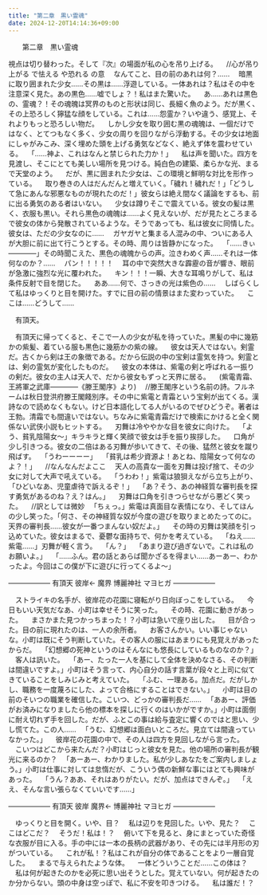 ```yaml
---
title: "第二章　黒い霊魂"
date: 2024-12-20T14:14:36+09:00
---
```

　　第二章　黒い霊魂



視点は切り替わった。そして『次』の場面が私の心を吊り上げる。
　//心が吊り上がる で怯える や恐れる の意
　なんてこと、目の前のあれは何？……
　暗黒に取り囲まれた少女……その黒は……浮遊している。一体あれは？私はその中を注意深く見た。あの黒色……嘘でしょ？！私はまた驚いた。
　あ……あれは黒色の、霊魂？！その魂魄は冥界のものと形状は同じ、長細く魚のよう。だが黒く、その上恐ろしく獰猛な顔をしている。これは……怨霊か？いや違う、感覚上、それよりもっと恐ろしい物だ。
　しかし少女を取り囲む黒の魂魄は、一個だけではなく、とてつもなく多く、少女の周りを回りながら浮動する。その少女は地面にしゃがみこみ、深く埋めた頭を上げる勇気などなく、絶えず体を震わせている。
　「……神よ、これはなんと禁じられた力か！」
　私は声を聞いた。四方を見渡し、そこにとても美しい場所を見つける。純白色の建築、柔らかな光、まるで天堂のよう。
　だが、黒に囲まれた少女は、この環境と鮮明な対比を形作っている。
　取り巻きの人はだんだんと増えていく。「穢れ！穢れだ！」「どうして急にあんな邪悪なものが現れたのだ！」彼女らは絶え間なく議論をするも、前に出る勇気のある者はいない。
　少女は蹲りそこで震えている。彼女の髪は黒く、衣服も黒い。それら黒色の魂魄は……よく見えないが、だが見たところまるで彼女の体から発散されているような。そうであっても、私は彼女に同情した。彼女は、ただの少女なのに……
　ガヤガヤと集まる人混みの中、ついにある人が大胆に前に出て行こうとする。その時、周りは皆静かになった。
　「……きぃ――――」その時聞こえた、黒色の魂魄からの声。泣きわめく声……それは一体何なのか？……
　パン！！！！！
　耳の中で突然大きな霹靂の音が響き、眼前が急激に強烈な光に覆われた。
　キン！！！一瞬、大きな耳鳴りがして、私は条件反射で目を閉じた。
　ああ……何で、さっきの光は紫色の……
　しばらくして私はゆっくりと目を開けた。すでに目の前の情景はまた変わっていた。
　ここは……どうして……




　有頂天。


　有頂天に帰ってくると、そこで一人の少女が私を待っていた。黒髪の中に幾筋かの紫髪、着ている服も黒色に幾筋かの紫の線。
　彼女は天人ではない。剣霊だ。古くから剣は王の象徴である。だから伝説の中の宝剣は霊気を持つ。剣霊とは、剣の霊気が変化したものだ。
　彼女の本体は、紫電の剣と呼ばれる一振りの剣だ。彼女の主人は天人で、だから彼女もずっと天界に居る。
　(紫電青霜、王將軍之武庫――――《滕王閣序》より)
　//滕王閣序という名前の詩。フルネームは秋日登洪府滕王閣餞別序。その中に紫電と青霜という宝剣が出てくる。漢詩なので読めなくもない。けど日本語化してる人がいるのでぜひどうぞ。著者は王勃。清霜でも間違いではない。ちなみに紫電青霜だけで検索にかけると全く関係ない武侠小説もヒットする。
　刃舞は冷ややかな目を彼女に向けた。
　「よう、貧乳陰陽女〜」キラキラと輝く笑顔で彼女は手を振り挨拶した。
　口角が少し引きつる。彼女の二倍はある刃舞が歩いてきて、その後、猛然と彼女を蹴り飛ばす。
　「うわーーーー」
　「貧乳は希少資源よ！あとね、陰陽女って何なのよ？！」
　//なんなんだよここ
　天人の高貴な一面を刃舞は投げ捨て、その少女に対して大声で吼えている。
　「うわわ！」紫電は狼狽えながら立ち上がり、「ひどいなあ、児童虐待で訴えるぞ！」
　「あ？そう、あの神経質な審判長を探す勇気があるのね？え？はん。」
　刃舞は口角を引きつらせながら悪どく笑った。
　//訳としては微妙
　「ちぇっ。」紫電は真面目な表情になり、そしてほんの少し笑った。「何さ、その神経質な奴が今度の遊びを取りまとめたってのに。天界の審判長……彼女が一番つまんない奴だよ。」
　その時の刃舞は笑顔を引っ込めていた。彼女はまるで、憂鬱な面持ちで、何かを考えている。
　「ねえ……紫電……」刃舞が軽く言う。
　「ん？」
　「あまり遊び過ぎないで。これは私のお願いよ。」
　「……ふん。君の話とあらば聞かざるを得まい……あーあー、わかったよ。今回はこの僕が下に遊びに行ってくるよ〜」




—————―
有頂天
彼岸←
魔界
博麗神社
マヨヒガ
——————


　ストライキの名手が、彼岸花の花園に寝転がり日向ぼっこをしている。
　今日もいい天気だなあ、小町は幸せそうに笑った。
　その時、花園に動きがあった。
　まさかまた見つかっちまった！？小町は急いで座り出した。
　目が合った。目の前に現れたのは、一人の余所者。
　お客さんかい。いい事じゃないな。小町は既にそう判断していた。その客人の服にはあまりにも見覚えがあったからだ。
　「幻想郷の死神というのはそんなにも悠長にしているものなのか？」
　客人は訊いた。
　「あー、たった一人を基にして全体を決めなさる、その判断は間違いですよ。」小町はそう言って、内心自分の話す言葉が段々と上司に似てきていることをしみじみと考えていた。
　「ふむ、一理ある。加点だ。だがしかし、職務を一度蔑ろにした、よって合格にすることはできない。」
　小町は目の前のそいつの職業を確信した。こいつ、どっかの審判長だ……
　「ああー、評価がお済みになりましたら他の標本を探しに行くのはいかがですか。」小町は面倒に耐え切れず手を回した。だが、ふとこの事は給与査定に響くのではと思い、少し慌てた。この人……
　「うむ、幻想郷は面白いところだ。見立ては間違っていなかった。」
　彼岸花の花園の中で、その人は四方を見回しながら言った。
　こいつはどこから来たんだ？小町はじっと彼女を見た。他の場所の審判長が観光に来るのか？
　「あーあー、わかりました。私が少しあなたをご案内しましょう。」小町は仕事に対しては怠惰だが、こういう偶の新鮮な事にはとても興味があった。
　「うん？ああ、それはありがたい。だが、加点はできんぞ。」
　「ええ、そんな言い張らなくていいです……」




—————―
有頂天
彼岸
魔界←
博麗神社
マヨヒガ
——————




　ゆっくりと目を開く。いや、目？
　私は辺りを見回した。いや、見た？
　ここはどこだ？
　そうだ！私は！？
　俯いて下を見ると、身にまとっていた奇怪な衣服が目に入る。手の中には一本の長柄の武器があり、その先には半月形の刃がついている。
　これが私！？私はこれが自分の体であることをより一層自覚した。
　まるで与えられたような体。
　一体どういうことだ……この体は？
　私は何が起きたのかを必死に思い出そうとした。覚えていない。何が起きたのか分からない。頭の中身は空っぽで、私に不安を叩きつける。
　私は誰だ！？
